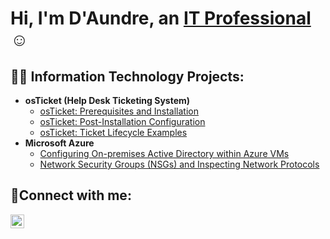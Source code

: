 <h1>Hi, I'm D'Aundre, an <a href="https://linkedin.com/in/Josh">IT Professional</a>☺</h1>

<h2>👨‍💻 Information Technology Projects:</h2>

- <b>osTicket (Help Desk Ticketing System)</b>
  - [osTicket: Prerequisites and Installation](https://github.com/daundreharris/osticket-prereqs)
  - [osTicket: Post-Installation Configuration](https://github.com/daundreharris/post-install-config)
  - [osTicket: Ticket Lifecycle Examples](https://github.com/daundreharris/ticket-lifecycle)
- <b>Microsoft Azure</b>
  - [Configuring On-premises Active Directory within Azure VMs](https://github.com/daundreharris/configure-ad)
  - [Network Security Groups (NSGs) and Inspecting Network Protocols](https://github.com/daundreharris/azure-network-protocols)

<h2>🤳Connect with me:</h2>

[<img align="left" alt="Josh | LinkedIn" width="22px" src="https://cdn.jsdelivr.net/npm/simple-icons@v3/icons/linkedin.svg" />][linkedin]

[linkedin]: https://linkedin.com/in/DAundreHarris
